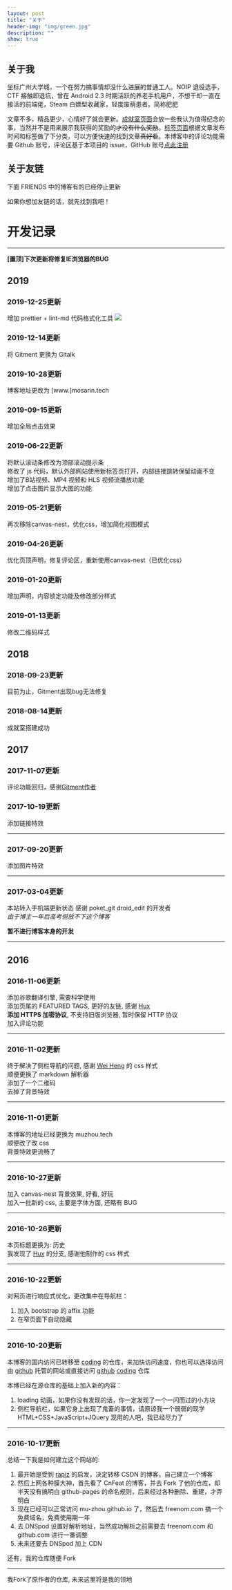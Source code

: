 ```yaml
---
layout: post
title: "关于"
header-img: "img/green.jpg"
description: ""
show: true
---
```


## 关于我

坐标广州大学城，一个在努力搞事情却没什么进展的普通工人。NOIP 退役选手，CTF 接触即退坑，曾在 Android 2.3 时期活跃的养老手机用户，不想干却一直在接活的前端佬，Steam 白嫖型收藏家，轻度废萌患者。简称肥肥<!-- adnmb -->

文章不多，精品更少，心情好了就会更新。[成就室页面](/achievements)会放一些我认为值得纪念的事，当然并不是用来展示我获得的奖励的~~才没有什么奖励~~。[标签页面](/archive)根据文章发布时间和标签做了下分类，可以方便快速的找到文章~~真好看~~。本博客中的评论功能需要 Github 账号，评论区基于本项目的 issue，GitHub 账号[点此注册](https://github.com)  

## 关于友链

下面 FRIENDS 中的博客有的已经停止更新  

如果你想加友链的话，就先找到我吧！  

# 开发记录

***  

**[置顶]下次更新将修复IE浏览器的BUG**  

## 2019

### 2019-12-25更新

增加 prettier + lint-md 代码格式化工具 <a href="https://travis-ci.com/MuZhou233/muzhou233.github.io">![](https://travis-ci.com/MuZhou233/muzhou233.github.io.svg?branch=master)</a>

### 2019-12-14更新

将 Gitment 更换为 Gitalk  

### 2019-10-28更新

博客地址更改为 \[www.\]mosarin.tech

### 2019-09-15更新

增加全局点击效果

### 2019-06-22更新

将默认滚动条修改为顶部滚动提示条  
修改了 js 代码，默认外部网站使用新标签页打开，内部链接跳转保留动画不变  
增加了B站视频、MP4 视频和 HLS 视频流播放功能  
增加了点击图片显示大图的功能  

### 2019-05-21更新

再次移除canvas-nest，优化css，增加简化视图模式

### 2019-04-26更新

优化页顶声明，修复评论区，重新使用canvas-nest（已优化css）

### 2019-01-20更新

增加声明，内容锁定功能及修改部分样式

### 2019-01-13更新

修改二维码样式

## 2018

### 2018-09-23更新

目前为止，Gitment出现bug无法修复

### 2018-08-14更新

成就室搭建成功

## 2017

### 2017-11-07更新

评论功能回归，感谢[Gitment作者](https://github.com/imsun/gitment)

### 2017-10-19更新

添加链接特效

***

### 2017-09-20更新

添加图片特效

***


### 2017-03-04更新  

本站转入手机端更新状态 感谢 poket_git droid_edit 的开发者  
*由于博主一年后高考但放不下这个博客*  

**暂不进行博客本身的开发**  

***

## 2016

### 2016-11-06更新  

添加谷歌翻译引擎, 需要科学使用  
添加页尾的 FEATURED TAGS, 更好的友链, 感谢 [Hux](http://huangxuan.me/)  
**添加 HTTPS 加密协议**, 不支持旧版浏览器, 暂时保留 HTTP 协议  
加入评论功能  

***

### 2016-11-02更新  

终于解决了侧栏导航的问题, 感谢 [Wei Heng](http://t.hengwei.me/me.html) 的 css 样式  
顺便更换了 markdown 解析器  
添加了一个二维码  
去掉了背景特效  

***

### 2016-11-01更新  

本博客的地址已经更换为 muzhou.tech  
顺便改了改 css  
背景特效更流畅了  

***

### 2016-10-27更新  

加入 canvas-nest 背景效果, 好看, 好玩  
加入一批新的 css, 主要是字体方面, 还略有 BUG  

***

### 2016-10-26更新  

本页标题更换为: 历史  
我发现了 [Hux](http://huangxuan.me/) 的分支, 感谢他制作的 css 样式  

***

### 2016-10-22更新  

对网页进行响应式优化，更改集中在导航栏：  
1. 加入 bootstrap 的 affix 功能  
2. 在窄页面下自动隐藏  

***

### 2016-10-20更新  

本博客的国内访问已转移至 [coding](coding.net) 的仓库，来加快访问速度，你也可以选择访问由 [github](mu-zhou.github.io) 托管的网站或直接访问 [github](https://github.com/Mu-Zhou/mu-zhou.github.io) [coding](https://coding.net/u/muzhou/p/blog/git) 仓库  

本博已经在源仓库的基础上加入新的内容：  
1. loading 动画，如果你没有发现的话，你一定发现了一个一闪而过的小方块  
2. 侧栏导航栏，如果它身上出现了鬼畜的事情，请原谅我一个弱弱的现学 HTML+CSS+JavaScript+JQuery 现用的人吧，我已经尽力了  

***

### 2016-10-17更新  

总结一下我是如何建立这个网站的:  

1. 最开始是受到 [rapiz](http://rapiz.cf/wei-shi-yao-ben-bo-zhe-yao-kuai-ni.html) 的启发，决定转移 CSDN 的博客，自己建立一个博客   
2. 然后上网各种膜大神，首先看了 CnFeat 的博客，并去 Fork 了他的仓库，却半天没有搞明白 github-pages 的命名规则，后来经过各种删除、重建，才弄明白   
3. 现在已经可以正常访问 mu-zhou.github.io 了，然后去 freenom.com 搞一个免费域名，免费使用期一年   
4. 去 DNSpod 设置好解析地址，当然成功解析之前需要去 freenom.com 和 github.com 进行一番调整   
5. 未来还要去 DNSpod 加上 CDN   

还有，我的仓库随便 Fork  

***

我Fork了原作者的仓库, 未来这里将是我的领地  
